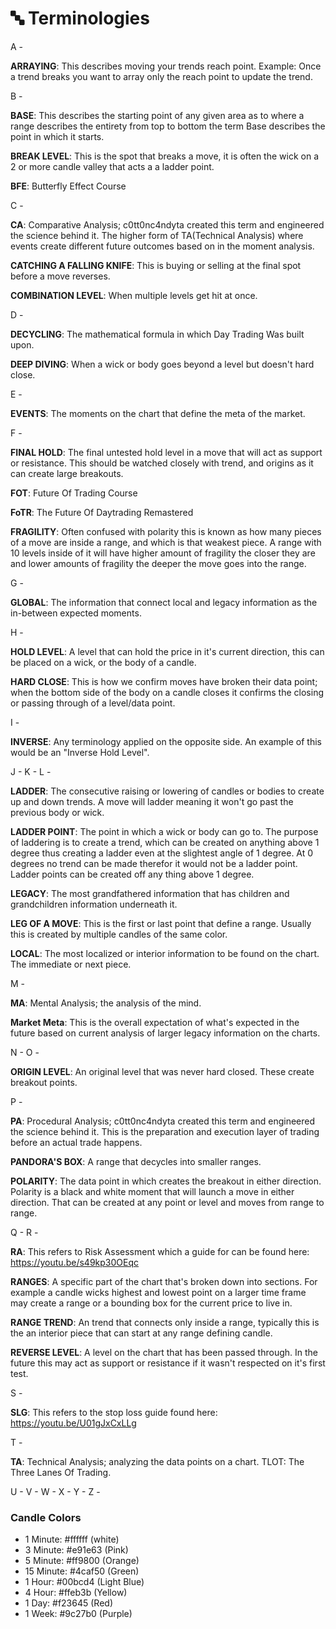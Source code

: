 # 🔤 Terminologies

A -

**ARRAYING**: This describes moving your trends reach point. Example: Once a trend breaks you want to array only the reach point to update the trend.

B -

**BASE**: This describes the starting point of any given area as to where a range describes the entirety from top to bottom the term Base describes the point in which it starts.

**BREAK LEVEL**: This is the spot that breaks a move, it is often the wick on a 2 or more candle valley that acts a a ladder point.

**BFE**: Butterfly Effect Course

C -

**CA**: Comparative Analysis; c0tt0nc4ndyta created this term and engineered the science behind it. The higher form of TA(Technical Analysis) where events create different future outcomes based on in the moment analysis.

**CATCHING A FALLING KNIFE**: This is buying or selling at the final spot before a move reverses.

**COMBINATION LEVEL**: When multiple levels get hit at once.

D -

**DECYCLING**: The mathematical formula in which Day Trading Was built upon.

**DEEP DIVING**: When a wick or body goes beyond a level but doesn't hard close.

E -

**EVENTS**: The moments on the chart that define the meta of the market.

F -

**FINAL HOLD**: The final untested hold level in a move that will act as support or resistance. This should be watched closely with trend, and origins as it can create large breakouts.

**FOT**: Future Of Trading Course

**FoTR**: The Future Of Daytrading Remastered

**FRAGILITY**: Often confused with polarity this is known as how many pieces of a move are inside a range, and which is that weakest piece. A range with 10 levels inside of it will have higher amount of fragility the closer they are and lower amounts of fragility the deeper the move goes into the range.

G -

**GLOBAL**: The information that connect local and legacy information as the in-between expected moments.

H -

**HOLD LEVEL**: A level that can hold the price in it's current direction, this can be placed on a wick, or the body of a candle.

**HARD CLOSE**: This is how we confirm moves have broken their data point; when the bottom side of the body on a candle closes it confirms the closing or passing through of a level/data point.

I -

**INVERSE**: Any terminology applied on the opposite side. An example of this would be an "Inverse Hold Level".

J - K - L -

**LADDER**: The consecutive raising or lowering of candles or bodies to create up and down trends. A move will ladder meaning it won't go past the previous body or wick.

**LADDER POINT**: The point in which a wick or body can go to. The purpose of laddering is to create a trend, which can be created on anything above 1 degree thus creating a ladder even at the slightest angle of 1 degree. At 0 degrees no trend can be made therefor it would not be a ladder point. Ladder points can be created off any thing above 1 degree.

**LEGACY**: The most grandfathered information that has children and grandchildren information underneath it.

**LEG OF A MOVE**: This is the first or last point that define a range. Usually this is created by multiple candles of the same color.

**LOCAL**: The most localized or interior information to be found on the chart. The immediate or next piece.

M -

**MA**: Mental Analysis; the analysis of the mind.

**Market Meta**: This is the overall expectation of what's expected in the future based on current analysis of larger legacy information on the charts.

N - O -

**ORIGIN LEVEL**: An original level that was never hard closed. These create breakout points.

P -

**PA**: Procedural Analysis; c0tt0nc4ndyta created this term and engineered the science behind it. This is the preparation and execution layer of trading before an actual trade happens.

**PANDORA'S BOX**: A range that decycles into smaller ranges.

**POLARITY**: The data point in which creates the breakout in either direction. Polarity is a black and white moment that will launch a move in either direction. That can be created at any point or level and moves from range to range.

Q - R -

**RA**: This refers to Risk Assessment which a guide for can be found here: https://youtu.be/s49kp30OEqc

**RANGES**: A specific part of the chart that's broken down into sections. For example a candle wicks highest and lowest point on a larger time frame may create a range or a bounding box for the current price to live in.

**RANGE TREND**: An trend that connects only inside a range, typically this is the an interior piece that can start at any range defining candle.

**REVERSE LEVEL**: A level on the chart that has been passed through. In the future this may act as support or resistance if it wasn't respected on it's first test.

S -

**SLG**: This refers to the stop loss guide found here: https://youtu.be/U01gJxCxLLg

T -

**TA**: Technical Analysis; analyzing the data points on a chart. TLOT: The Three Lanes Of Trading.

U - V - W - X - Y - Z -



### Candle Colors

* 1 Minute: #ffffff (white)&#x20;
* 3 Minute: #e91e63 (Pink)&#x20;
* 5 Minute: #ff9800 (Orange)&#x20;
* 15 Minute: #4caf50 (Green)&#x20;
* 1 Hour: #00bcd4 (Light Blue)&#x20;
* 4 Hour: #ffeb3b (Yellow)&#x20;
* 1 Day: #f23645 (Red)&#x20;
* 1 Week: #9c27b0 (Purple)
